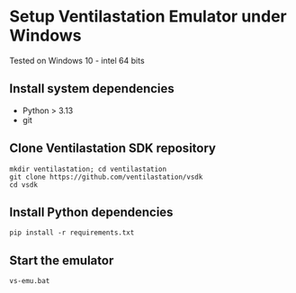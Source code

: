 # Setup Ventilastation Emulator under Windows
Tested on Windows 10 - intel 64 bits

## Install system dependencies
* Python > 3.13
* git

## Clone Ventilastation SDK repository
```
mkdir ventilastation; cd ventilastation
git clone https://github.com/ventilastation/vsdk
cd vsdk
```
## Install Python dependencies
```
pip install -r requirements.txt
```

## Start the emulator
```
vs-emu.bat
```
